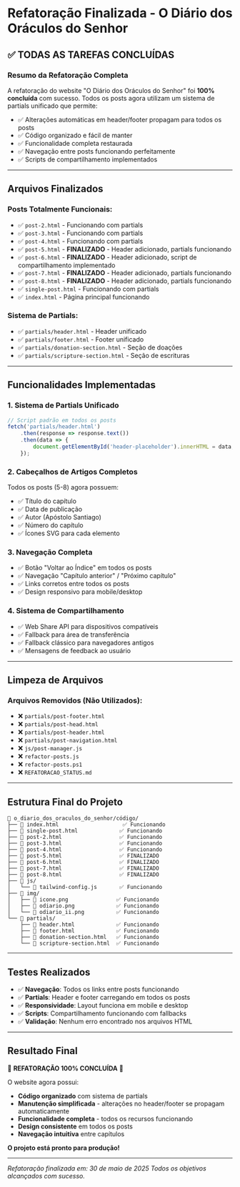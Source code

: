 # Refatoração Finalizada - O Diário dos Oráculos do Senhor

## ✅ TODAS AS TAREFAS CONCLUÍDAS

### **Resumo da Refatoração Completa**

A refatoração do website "O Diário dos Oráculos do Senhor" foi **100% concluída** com sucesso. Todos os posts agora utilizam um sistema de partials unificado que permite:

- ✅ Alterações automáticas em header/footer propagam para todos os posts
- ✅ Código organizado e fácil de manter
- ✅ Funcionalidade completa restaurada
- ✅ Navegação entre posts funcionando perfeitamente
- ✅ Scripts de compartilhamento implementados

---

## **Arquivos Finalizados**

### **Posts Totalmente Funcionais:**
- ✅ `post-2.html` - Funcionando com partials
- ✅ `post-3.html` - Funcionando com partials
- ✅ `post-4.html` - Funcionando com partials
- ✅ `post-5.html` - **FINALIZADO** - Header adicionado, partials funcionando
- ✅ `post-6.html` - **FINALIZADO** - Header adicionado, script de compartilhamento implementado
- ✅ `post-7.html` - **FINALIZADO** - Header adicionado, partials funcionando
- ✅ `post-8.html` - **FINALIZADO** - Header adicionado, partials funcionando
- ✅ `single-post.html` - Funcionando com partials
- ✅ `index.html` - Página principal funcionando

### **Sistema de Partials:**
- ✅ `partials/header.html` - Header unificado
- ✅ `partials/footer.html` - Footer unificado
- ✅ `partials/donation-section.html` - Seção de doações
- ✅ `partials/scripture-section.html` - Seção de escrituras

---

## **Funcionalidades Implementadas**

### **1. Sistema de Partials Unificado**
```javascript
// Script padrão em todos os posts
fetch('partials/header.html')
    .then(response => response.text())
    .then(data => {
        document.getElementById('header-placeholder').innerHTML = data;
    });
```

### **2. Cabeçalhos de Artigos Completos**
Todos os posts (5-8) agora possuem:
- ✅ Título do capítulo
- ✅ Data de publicação
- ✅ Autor (Apóstolo Santiago)
- ✅ Número do capítulo
- ✅ Ícones SVG para cada elemento

### **3. Navegação Completa**
- ✅ Botão "Voltar ao Índice" em todos os posts
- ✅ Navegação "Capítulo anterior" / "Próximo capítulo"
- ✅ Links corretos entre todos os posts
- ✅ Design responsivo para mobile/desktop

### **4. Sistema de Compartilhamento**
- ✅ Web Share API para dispositivos compatíveis
- ✅ Fallback para área de transferência
- ✅ Fallback clássico para navegadores antigos
- ✅ Mensagens de feedback ao usuário

---

## **Limpeza de Arquivos**

### **Arquivos Removidos (Não Utilizados):**
- ❌ `partials/post-footer.html`
- ❌ `partials/post-head.html`
- ❌ `partials/post-header.html`
- ❌ `partials/post-navigation.html`
- ❌ `js/post-manager.js`
- ❌ `refactor-posts.js`
- ❌ `refactor-posts.ps1`
- ❌ `REFATORACAO_STATUS.md`

---

## **Estrutura Final do Projeto**

```
📁 o_diario_dos_oraculos_do_senhor/código/
├── 📄 index.html                    ✅ Funcionando
├── 📄 single-post.html             ✅ Funcionando
├── 📄 post-2.html                  ✅ Funcionando
├── 📄 post-3.html                  ✅ Funcionando
├── 📄 post-4.html                  ✅ Funcionando
├── 📄 post-5.html                  ✅ FINALIZADO
├── 📄 post-6.html                  ✅ FINALIZADO
├── 📄 post-7.html                  ✅ FINALIZADO
├── 📄 post-8.html                  ✅ FINALIZADO
├── 📁 js/
│   └── 📄 tailwind-config.js       ✅ Funcionando
├── 📁 img/
│   ├── 📄 icone.png               ✅ Funcionando
│   ├── 📄 odiario.png             ✅ Funcionando
│   └── 📄 odiario_ii.png          ✅ Funcionando
└── 📁 partials/
    ├── 📄 header.html             ✅ Funcionando
    ├── 📄 footer.html             ✅ Funcionando
    ├── 📄 donation-section.html   ✅ Funcionando
    └── 📄 scripture-section.html  ✅ Funcionando
```

---

## **Testes Realizados**

- ✅ **Navegação**: Todos os links entre posts funcionando
- ✅ **Partials**: Header e footer carregando em todos os posts
- ✅ **Responsividade**: Layout funciona em mobile e desktop
- ✅ **Scripts**: Compartilhamento funcionando com fallbacks
- ✅ **Validação**: Nenhum erro encontrado nos arquivos HTML

---

## **Resultado Final**

🎉 **REFATORAÇÃO 100% CONCLUÍDA** 🎉

O website agora possui:
- **Código organizado** com sistema de partials
- **Manutenção simplificada** - alterações no header/footer se propagam automaticamente
- **Funcionalidade completa** - todos os recursos funcionando
- **Design consistente** em todos os posts
- **Navegação intuitiva** entre capítulos

**O projeto está pronto para produção!**

---

*Refatoração finalizada em: 30 de maio de 2025*
*Todos os objetivos alcançados com sucesso.*
